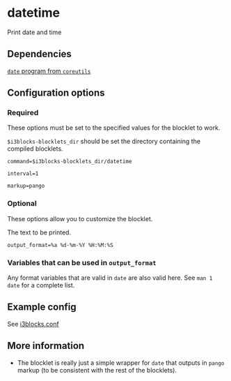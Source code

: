 # datetime
Print date and time

## Dependencies
[`date` program from `coreutils`](https://www.gnu.org/software/coreutils/date)

## Configuration options

### Required
These options must be set to the specified values for the blocklet to work.

`$i3blocks-blocklets_dir` should be set the directory containing the compiled blocklets.
```
command=$i3blocks-blocklets_dir/datetime
```
```
interval=1
```
```
markup=pango
```

### Optional
These options allow you to customize the blocklet.

The text to be printed.
```
output_format=%a %d-%m-%Y %H:%M:%S
```

### Variables that can be used in `output_format`
Any format variables that are valid in `date` are also valid here. See `man 1 date` for a complete list.

## Example config
See [i3blocks.conf](i3blocks.conf)

## More information
- The blocklet is really just a simple wrapper for `date` that outputs in `pango` markup (to be consistent with the rest of the blocklets).
